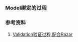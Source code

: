 ### Model绑定的过程



### 参考资料

1. [Validation验证过程,配合Razar](https://haacked.com/archive/2009/11/19/aspnetmvc2-custom-validation.aspx/)
